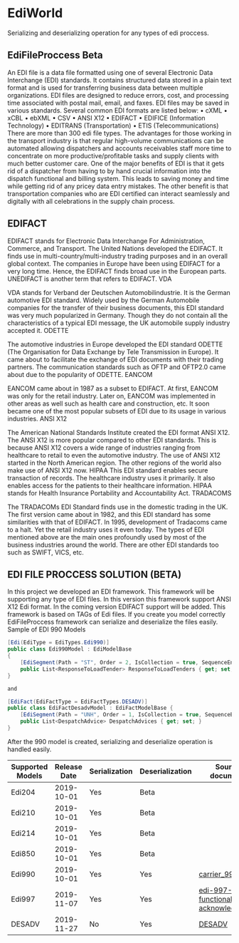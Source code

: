 #	EdiWorld
Serializing and deserializing operation for any types of edi proccess.

##	EdiFileProccess Beta

An EDI file is a data file formatted using one of several Electronic Data Interchange (EDI) standards. It contains structured data stored in a plain text format and is used for transferring business data between multiple organizations. EDI files are designed to reduce errors, cost, and processing time associated with postal mail, email, and faxes.
EDI files may be saved in various standards. Several common EDI formats are listed below:
•	cXML
•	xCBL
•	ebXML
•	CSV
•	ANSI X12
•	EDIFACT
•	EDIFICE (Information Technology)
•	EDITRANS (Transportation)
•	ETIS (Telecommunications)
There are more than 300 edi file types.
The advantages for those working in the transport industry is that regular high-volume communications can be automated allowing dispatchers and accounts receivables staff more time to concentrate on more productive/profitable tasks and supply clients with much better customer care. One of the major benefits of EDI is that it gets rid of a dispatcher from having to by hand crucial information into the dispatch functional and billing system. This leads to saving money and time while getting rid of any pricey data entry mistakes. The other benefit is that transportation companies who are EDI certified can interact seamlessly and digitally with all celebrations in the supply chain process.
 

##	EDIFACT

EDIFACT stands for Electronic Data Interchange For Administration, Commerce, and Transport. The United Nations developed the EDIFACT. It finds use in multi-country/multi-industry trading purposes and in an overall global context. The companies in Europe have been using EDIFACT for a very long time. Hence, the EDIFACT finds broad use in the European parts. UNEDIFACT is another term that refers to EDIFACT.
VDA

VDA stands for Verband der Deutschen Automobilindustrie. It is the German automotive EDI standard. Widely used by the German Automobile companies for the transfer of their business documents, this EDI standard was very much popularized in Germany. Though they do not contain all the characteristics of a typical EDI message, the UK automobile supply industry accepted it.
ODETTE

The automotive industries in Europe developed the EDI standard ODETTE (The Organisation for Data Exchange by Tele Transmission in Europe). It came about to facilitate the exchange of EDI documents with their trading partners. The communication standards such as OFTP and OFTP2.0 came about due to the popularity of ODETTE.
EANCOM

EANCOM came about in 1987 as a subset to EDIFACT. At first, EANCOM was only for the retail industry. Later on, EANCOM was implemented in other areas as well such as health care and construction, etc. It soon became one of the most popular subsets of EDI due to its usage in various industries.
ANSI X12

The American National Standards Institute created the EDI format ANSI X12. The ANSI X12 is more popular compared to other EDI standards. This is because ANSI X12 covers a wide range of industries ranging from healthcare to retail to even the automotive industry. The use of ANSI X12 started in the North American region. The other regions of the world also make use of ANSI X12 now. 
HIPAA
This EDI standard enables secure transaction of records. The healthcare industry uses it primarily. It also enables access for the patients to their healthcare information. HIPAA stands for Health Insurance Portability and Accountability Act.
TRADACOMS

The TRADACOMs EDI Standard finds use in the domestic trading in the UK. The first version came about in 1982, and this EDI standard has some similarities with that of EDIFACT. In 1995, development of Tradacoms came to a halt. Yet the retail industry uses it even today.
The types of EDI mentioned above are the main ones profoundly used by most of the business industries around the world. There are other EDI standards too such as SWIFT, VICS, etc.  

##	EDI FILE PROCCESS SOLUTION (BETA)

In this project we developed an EDI framework. This framework will be supporting any type of EDI files. In this version this framework support ANSI X12 Edi format. In the coming version EDIFACT support will be added.
This framework is based on TAGs of Edi files. If you create you model correctly EdiFileProccess framework can serialize and deserialize the files easily.
Sample of EDI 990 Models


```csharp
[Edi(EdiType = EdiTypes.Edi990)]
public class Edi990Model : EdiModelBase
{               
	[EdiSegment(Path = "ST", Order = 2, IsCollection = true, SequenceEnd = "SE", IsWithSequenceEnd = true)]
	public List<ResponseToLoadTender> ResponseToLoadTenders { get; set; }        
}

and

[EdiFact(EdiFactType = EdiFactTypes.DESADV)]
public class EdiFactDesadvModel : EdiFactModelBase {       
	[EdiSegment(Path = "UNH", Order = 1, IsCollection = true, SequenceEnd = "UNT", IsWithSequenceEnd = true)]
	public List<DespatchAdvice> DespatchAdvices { get; set; }        
}
```



After the 990 model is created, serializing and deserialize operation is handled easily.

Supported Models 	| Release Date 	| Serialization | Deserialization | Source document
------------------- | ------------- | ------------- | --------------- | ---------------
Edi204 				| 2019-10-01   	| Yes           | Beta            |
Edi210 				| 2019-10-01   	| Yes           | Beta            |
Edi214 				| 2019-10-01   	| Yes           | Beta            |
Edi850 				| 2019-10-01   	| Yes           | Beta            |
Edi990 				| 2019-10-01   	| Yes           | Yes             | [carrier_990](https://ryder.com/-/media/ryder/ryder-global/carriers/carrier_990.pdf)
Edi997 				| 2019-11-07   	| Yes           | Yes             | [edi-997-functional-acknowledgment](https://www2.rlcarriers.com/files/documents/edi-997-functional-acknowledgment.pdf)
DESADV 				| 2019-11-27   	| No            | Yes             | [DESADV](https://multimedia.3m.com/mws/media/1056509O/3m-d96a-desadv-draft-edifact.pdf)
